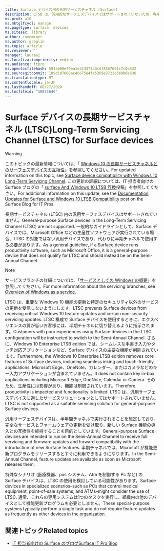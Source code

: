 ```yaml
---
title: Surface デバイス用の長期サービスチャネル (Surface)
description: LTSB は、汎用的なサーフェスデバイスではサポートされていないため、専用デバイスでのみ使うことをお勧めします。
ms.prod: w10
ms.mktglfcycl: manage
ms.pagetype: surface, devices
ms.sitesec: library
author: coveminer
ms.author: greglin
ms.topic: article
ms.reviewer: ''
manager: laurawi
ms.localizationpriority: medium
ms.audience: itpro
ms.openlocfilehash: 591ab98e79ea1ea7d373a3cdf8867601c7c0e832
ms.sourcegitcommit: 109d1d7608ac4667564fa5369e8722e569b8ea36
ms.translationtype: MT
ms.contentlocale: ja-JP
ms.lasthandoff: 06/27/2020
ms.locfileid: "10835646"
---
```

# <span data-ttu-id="c7e8a-103">Surface デバイスの長期サービスチャネル (LTSC)</span><span class="sxs-lookup"><span data-stu-id="c7e8a-103">Long-Term Servicing Channel (LTSC) for Surface devices</span></span>

>[!WARNING]
><span data-ttu-id="c7e8a-104">このトピックの最新情報については、「 [Windows 10 の長期サービスチャネルとのサーフェスデバイスの互換性](surface-device-compatibility-with-windows-10-ltsc.md)」を参照してください。</span><span class="sxs-lookup"><span data-stu-id="c7e8a-104">For updated information on this topic, see [Surface device compatibility with Windows 10 Long-Term Servicing Channel](surface-device-compatibility-with-windows-10-ltsc.md).</span></span> <span data-ttu-id="c7e8a-105">この更新の詳細については、IT 担当者向けの Surface ブログの「 [surface And Windows 10 LTSB 互換](https://blogs.technet.microsoft.com/surface/2017/04/11/documentation-updates-for-surface-and-windows-10-ltsb-compatibility)投稿」を参照してください。</span><span class="sxs-lookup"><span data-stu-id="c7e8a-105">For additional information on this update, see the [Documentation Updates for Surface and Windows 10 LTSB Compatibility](https://blogs.technet.microsoft.com/surface/2017/04/11/documentation-updates-for-surface-and-windows-10-ltsb-compatibility) post on the Surface Blog for IT Pros.</span></span>

<span data-ttu-id="c7e8a-106">長期サービスチャネル (LTSC) 内の汎用サーフェスデバイスはサポートされていません。</span><span class="sxs-lookup"><span data-stu-id="c7e8a-106">General-purpose Surface devices in the Long-Term Servicing Channel (LTSC) are not supported.</span></span> <span data-ttu-id="c7e8a-107">一般的なガイドラインとして、Surface デバイスでは、Microsoft Office などの生産性ソフトウェアが実行されている場合、LTSC の対象ではない汎用デバイスであり、代わりに半期チャネルで使用する必要があります。</span><span class="sxs-lookup"><span data-stu-id="c7e8a-107">As a general guideline, if a Surface device runs productivity software, such as Microsoft Office, it is a general-purpose device that does not qualify for LTSC and should instead be on the Semi-Annual Channel.</span></span> 

>[!NOTE]
><span data-ttu-id="c7e8a-108">サービスブランチの詳細については、「[サービスとしての Windows の概要](https://technet.microsoft.com/itpro/windows/manage/waas-overview)」を参照してください。</span><span class="sxs-lookup"><span data-stu-id="c7e8a-108">For more information about the servicing branches, see [Overview of Windows as a service](https://technet.microsoft.com/itpro/windows/manage/waas-overview).</span></span>

<span data-ttu-id="c7e8a-109">LTSC は、重要な Windows 10 機能の更新と特定のセキュリティ以外のサービスの更新を受信しないようにします。</span><span class="sxs-lookup"><span data-stu-id="c7e8a-109">LTSC prevents Surface devices from receiving critical Windows 10 feature updates and certain non-security servicing updates.</span></span> <span data-ttu-id="c7e8a-110">LTSC 構成で Surface デバイスを使用するときに、エクスペリエンスの質が低いお客様には、半期チャネルに切り替えるように指示されます。</span><span class="sxs-lookup"><span data-stu-id="c7e8a-110">Customers with poor experiences using Surface devices in the LTSC configuration will be instructed to switch to the Semi-Annual Channel.</span></span> <span data-ttu-id="c7e8a-111">さらに、Windows 10 Enterprise LTSB edition では、シームレスな手書き入力やタッチ対応アプリケーションなど、Surface デバイスの主要な機能が削除されています。</span><span class="sxs-lookup"><span data-stu-id="c7e8a-111">Furthermore, the Windows 10 Enterprise LTSB edition removes core features of Surface devices, including seamless inking and touch-friendly applications.</span></span> <span data-ttu-id="c7e8a-112">Microsoft Edge、OneNote、カレンダー、またはカメラなどのキー入力アプリケーションが含まれていません。</span><span class="sxs-lookup"><span data-stu-id="c7e8a-112">It does not contain key in-box applications including Microsoft Edge, OneNote, Calendar or Camera.</span></span> <span data-ttu-id="c7e8a-113">そのため、生産性には影響があり、機能は制限されています。</span><span class="sxs-lookup"><span data-stu-id="c7e8a-113">Therefore, productivity is impacted and functionality is limited.</span></span> <span data-ttu-id="c7e8a-114">LTSC は、汎用サーフェスデバイスに適したサービスソリューションとしてはサポートされていません。</span><span class="sxs-lookup"><span data-stu-id="c7e8a-114">LTSC is not supported as a suitable servicing solution for general-purpose Surface devices.</span></span> 

<span data-ttu-id="c7e8a-115">汎用サーフェスデバイスは、半年間チャネルで実行されることを想定しており、完全なサービスとファームウェアの更新を受け取り、新しい Surface 機能の導入との互換性を維持することを目的としています。</span><span class="sxs-lookup"><span data-stu-id="c7e8a-115">General-purpose Surface devices are intended to run on the Semi-Annual Channel to receive full servicing and firmware updates and forward compatibility with the introduction of new Surface features.</span></span> <span data-ttu-id="c7e8a-116">半期チャネルでは、Microsoft が機能更新プログラムをリリースするとすぐに利用できるようになります。</span><span class="sxs-lookup"><span data-stu-id="c7e8a-116">In the Semi-Annual Channel, feature updates are available as soon as Microsoft releases them.</span></span>

<span data-ttu-id="c7e8a-117">特殊なシナリオ (医療機器、pos システム、Atm を制御する Pc など) の Surface デバイスは、LTSC の使用を検討している可能性があります。</span><span class="sxs-lookup"><span data-stu-id="c7e8a-117">Surface devices in specialized scenarios–such as PCs that control medical equipment, point-of-sale systems, and ATMs–might consider the use of LTSC.</span></span> <span data-ttu-id="c7e8a-118">通常、これらの専用システムは1つのタスクを実行し、組織内の他のデバイスとして機能更新プログラムを必要としません。</span><span class="sxs-lookup"><span data-stu-id="c7e8a-118">These special-purpose systems typically perform a single task and do not require feature updates as frequently as other devices in the organization.</span></span> 

## <span data-ttu-id="c7e8a-119">関連トピック</span><span class="sxs-lookup"><span data-stu-id="c7e8a-119">Related topics</span></span>

- [<span data-ttu-id="c7e8a-120">IT 担当者向けの Surface のブログ</span><span class="sxs-lookup"><span data-stu-id="c7e8a-120">Surface IT Pro Blog</span></span>](https://techcommunity.microsoft.com/t5/Surface-IT-Pro-Blog/bg-p/SurfaceITPro)


